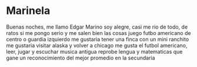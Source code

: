 # Marinela

Buenas noches, me llamo Edgar Marino
soy alegre, casi me rio de todo, de ratos si me pongo serio y me salen bien las cosas
juego futbo americano de centro o guardia izquierdo
me gustaria tener una finca con un mini ranchito 
me gustaria visitar alaska y volver a chicago
me gusta el futbol americano, leer, jugar y escuchar musica antigua
reprobe lengua y matematicas
que gane un reconocimiento del mejor promedio en la secundaria

